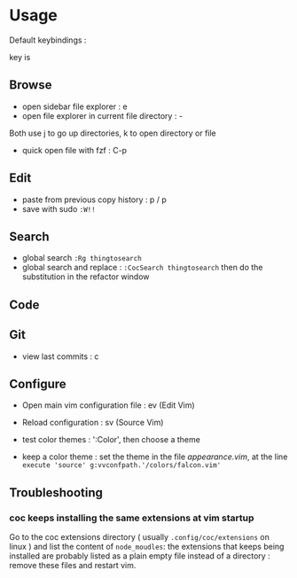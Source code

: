 # Usage

Default keybindings :

<leader> key is <space>

## Browse

- open sidebar file explorer : <leader>e
- open file explorer in current file directory : -

Both use j to go up directories, k to open directory or file

- quick open file with fzf : C-p

## Edit

- paste from previous copy history : <meta>p / <meta><shift> p
- save with sudo `:W!!`

## Search

- global search `:Rg thingtosearch`
- global search and replace : `:CocSearch thingtosearch` then do the substitution in the refactor window

## Code

## Git

- view last commits : <leader>c

## Configure

- Open main vim configuration file : ev (Edit Vim)
- Reload configuration : sv (Source Vim)

- test color themes : ':Color', then choose a theme
- keep a color theme : set the theme in the file _appearance.vim_, at the line `execute 'source' g:vvconfpath.'/colors/falcon.vim'
`

## Troubleshooting

### coc keeps installing the same extensions at vim startup

Go to the coc extensions directory ( usually `.config/coc/extensions` on linux ) and list the content of `node_moudles`: the extensions that keeps being installed are probably listed as a plain empty file instead of a directory : remove these files and restart vim. 

